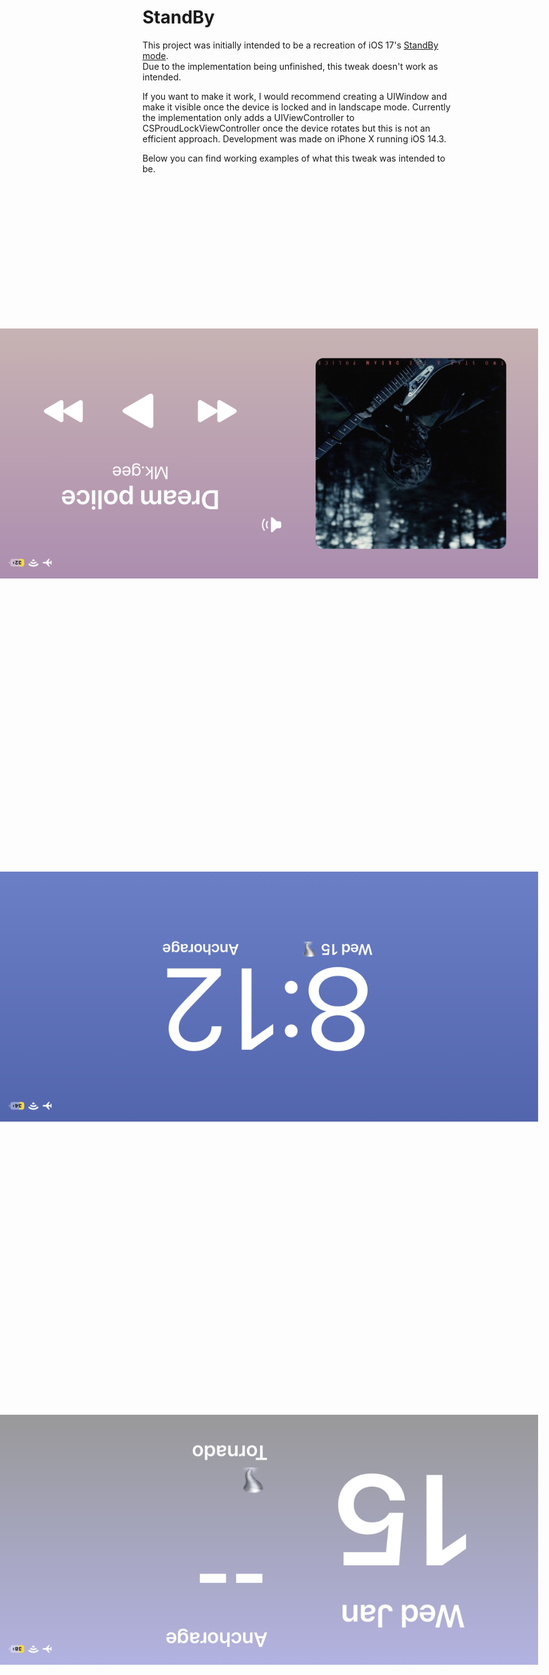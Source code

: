 # StandBy

This project was initially intended to be a recreation of iOS 17's [StandBy mode](https://support.apple.com/en-gb/guide/iphone/iph878d77632/ios).<br>
Due to the implementation being unfinished, this tweak doesn't work as intended.<br>

If you want to make it work, I would recommend creating a UIWindow and make it visible once the device is locked and in landscape mode.
Currently the implementation only adds a UIViewController to CSProudLockViewController once the device rotates but this is not an efficient approach.
Development was made on iPhone X running iOS 14.3.

Below you can find working examples of what this tweak was intended to be.

<img src="./Resources/IMG_9086.jpg" width=400 style="transform: rotate(90deg);">
<img src="./Resources/IMG_9089.jpg" width=400 style="transform: rotate(90deg);">
<img src="./Resources/IMG_9090.jpg" width=400 style="transform: rotate(90deg);">